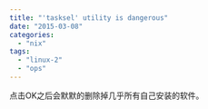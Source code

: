 ```yaml
---
title: "'tasksel' utility is dangerous"
date: "2015-03-08"
categories: 
  - "nix"
tags: 
  - "linux-2"
  - "ops"
---
```


点击OK之后会默默的删除掉几乎所有自己安装的软件。
